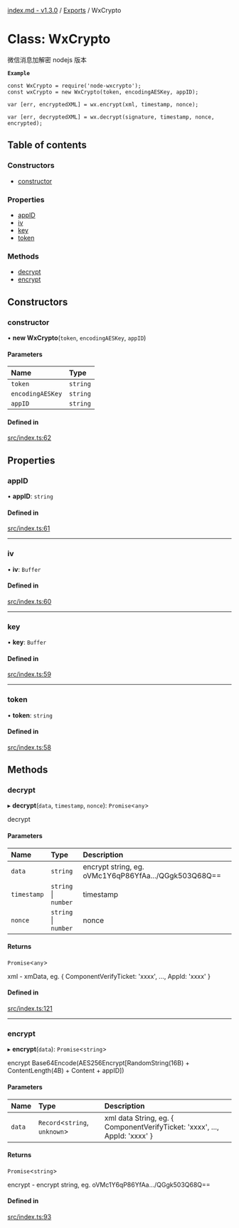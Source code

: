 [index.md - v1.3.0](../README.md) / [Exports](../modules.md) / WxCrypto

# Class: WxCrypto

微信消息加解密 nodejs 版本

**`Example`**

```
const WxCrypto = require('node-wxcrypto');
const wxCrypto = new WxCrypto(token, encodingAESKey, appID);

var [err, encryptedXML] = wx.encrypt(xml, timestamp, nonce);

var [err, decryptedXML] = wx.decrypt(signature, timestamp, nonce, encrypted);
```

## Table of contents

### Constructors

- [constructor](WxCrypto.md#constructor)

### Properties

- [appID](WxCrypto.md#appid)
- [iv](WxCrypto.md#iv)
- [key](WxCrypto.md#key)
- [token](WxCrypto.md#token)

### Methods

- [decrypt](WxCrypto.md#decrypt)
- [encrypt](WxCrypto.md#encrypt)

## Constructors

### constructor

• **new WxCrypto**(`token`, `encodingAESKey`, `appID`)

#### Parameters

| Name             | Type     |
| :--------------- | :------- |
| `token`          | `string` |
| `encodingAESKey` | `string` |
| `appID`          | `string` |

#### Defined in

[src/index.ts:62](https://github.com/saqqdy/node-wxcrypto/blob/67a1baf/src/index.ts#L62)

## Properties

### appID

• **appID**: `string`

#### Defined in

[src/index.ts:61](https://github.com/saqqdy/node-wxcrypto/blob/67a1baf/src/index.ts#L61)

---

### iv

• **iv**: `Buffer`

#### Defined in

[src/index.ts:60](https://github.com/saqqdy/node-wxcrypto/blob/67a1baf/src/index.ts#L60)

---

### key

• **key**: `Buffer`

#### Defined in

[src/index.ts:59](https://github.com/saqqdy/node-wxcrypto/blob/67a1baf/src/index.ts#L59)

---

### token

• **token**: `string`

#### Defined in

[src/index.ts:58](https://github.com/saqqdy/node-wxcrypto/blob/67a1baf/src/index.ts#L58)

## Methods

### decrypt

▸ **decrypt**(`data`, `timestamp`, `nonce`): `Promise`<`any`\>

decrypt

#### Parameters

| Name        | Type                 | Description                                          |
| :---------- | :------------------- | :--------------------------------------------------- |
| `data`      | `string`             | encrypt string, eg. oVMc1Y6qP86YfAa.../QGgk503Q68Q== |
| `timestamp` | `string` \| `number` | timestamp                                            |
| `nonce`     | `string` \| `number` | nonce                                                |

#### Returns

`Promise`<`any`\>

xml - xmData, eg. { ComponentVerifyTicket: 'xxxx', ..., AppId: 'xxxx' }

#### Defined in

[src/index.ts:121](https://github.com/saqqdy/node-wxcrypto/blob/67a1baf/src/index.ts#L121)

---

### encrypt

▸ **encrypt**(`data`): `Promise`<`string`\>

encrypt
Base64Encode(AES256Encrypt[RandomString(16B) + ContentLength(4B) + Content + appID])

#### Parameters

| Name   | Type                           | Description                                                                |
| :----- | :----------------------------- | :------------------------------------------------------------------------- |
| `data` | `Record`<`string`, `unknown`\> | xml data String, eg. { ComponentVerifyTicket: 'xxxx', ..., AppId: 'xxxx' } |

#### Returns

`Promise`<`string`\>

encrypt - encrypt string, eg. oVMc1Y6qP86YfAa.../QGgk503Q68Q==

#### Defined in

[src/index.ts:93](https://github.com/saqqdy/node-wxcrypto/blob/67a1baf/src/index.ts#L93)
